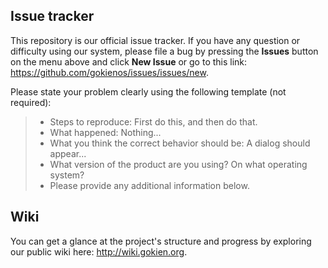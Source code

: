 ## Issue tracker

This repository is our official issue tracker.
If you have any question or difficulty using our system, please file
a bug by pressing the **Issues** button on the menu above and click **New Issue** or go to this link: <https://github.com/gokienos/issues/issues/new>.

Please state your problem clearly using the following template (not required):

> - Steps to reproduce:
>     First do this, and then do that.
> - What happened:
>     Nothing...
> - What you think the correct behavior should be:
>     A dialog should appear...
> - What version of the product are you using? On what operating system?
> - Please provide any additional information below.

## Wiki

You can get a glance at the project's structure and progress by exploring our
public wiki here: <http://wiki.gokien.org>.

